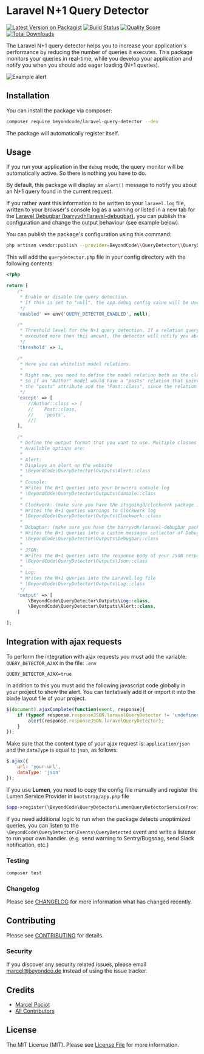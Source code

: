 # Laravel N+1 Query Detector

[![Latest Version on Packagist](https://img.shields.io/packagist/v/beyondcode/laravel-query-detector.svg?style=flat-square)](https://packagist.org/packages/beyondcode/laravel-query-detector)
[![Build Status](https://img.shields.io/travis/beyondcode/laravel-query-detector/master.svg?style=flat-square)](https://travis-ci.org/beyondcode/laravel-query-detector)
[![Quality Score](https://img.shields.io/scrutinizer/g/beyondcode/laravel-query-detector.svg?style=flat-square)](https://scrutinizer-ci.com/g/beyondcode/laravel-query-detector)
[![Total Downloads](https://img.shields.io/packagist/dt/beyondcode/laravel-query-detector.svg?style=flat-square)](https://packagist.org/packages/beyondcode/laravel-query-detector)

The Laravel N+1 query detector helps you to increase your application's performance by reducing the number of queries it executes. This package monitors your queries in real-time, while you develop your application and notify you when you should add eager loading (N+1 queries).

![Example alert](https://beyondco.de/github/n+1/alert.png)

## Installation

You can install the package via composer:

```bash
composer require beyondcode/laravel-query-detector --dev
```

The package will automatically register itself.

## Usage

If you run your application in the `debug` mode, the query monitor will be automatically active. So there is nothing you have to do.

By default, this package will display an `alert()` message to notify you about an N+1 query found in the current request. 

If you rather want this information to be written to your `laravel.log` file, written to your browser's console log as a warning or listed in a new tab for the [Laravel Debugbar (barryvdh/laravel-debugbar)](https://github.com/barryvdh/laravel-debugbar), you can publish the configuration and change the output behaviour (see example below).

You can publish the package's configuration using this command:

```bash
php artisan vendor:publish --provider=BeyondCode\\QueryDetector\\QueryDetectorServiceProvider
```

This will add the `querydetector.php` file in your config directory with the following contents:

```php
<?php

return [
    /*
     * Enable or disable the query detection.
     * If this is set to "null", the app.debug config value will be used.
     */
    'enabled' => env('QUERY_DETECTOR_ENABLED', null),

    /*
     * Threshold level for the N+1 query detection. If a relation query will be
     * executed more then this amount, the detector will notify you about it.
     */
    'threshold' => 1,

    /*
     * Here you can whitelist model relations.
     *
     * Right now, you need to define the model relation both as the class name and the attribute name on the model.
     * So if an "Author" model would have a "posts" relation that points to a "Post" class, you need to add both
     * the "posts" attribute and the "Post::class", since the relation can get resolved in multiple ways.
     */
    'except' => [
        //Author::class => [
        //    Post::class,
        //    'posts',
        //]
    ],

    /*
     * Define the output format that you want to use. Multiple classes are supported.
     * Available options are:
     *
     * Alert:
     * Displays an alert on the website
     * \BeyondCode\QueryDetector\Outputs\Alert::class
     *
     * Console:
     * Writes the N+1 queries into your browsers console log
     * \BeyondCode\QueryDetector\Outputs\Console::class
     *
     * Clockwork: (make sure you have the itsgoingd/clockwork package installed)
     * Writes the N+1 queries warnings to Clockwork log
     * \BeyondCode\QueryDetector\Outputs\Clockwork::class
     *
     * Debugbar: (make sure you have the barryvdh/laravel-debugbar package installed)
     * Writes the N+1 queries into a custom messages collector of Debugbar
     * \BeyondCode\QueryDetector\Outputs\Debugbar::class
     *
     * JSON:
     * Writes the N+1 queries into the response body of your JSON responses
     * \BeyondCode\QueryDetector\Outputs\Json::class
     *
     * Log:
     * Writes the N+1 queries into the Laravel.log file
     * \BeyondCode\QueryDetector\Outputs\Log::class
     */
    'output' => [
        \BeyondCode\QueryDetector\Outputs\Log::class,
        \BeyondCode\QueryDetector\Outputs\Alert::class,
    ]

];
```
## Integration with ajax requests

To perform the integration with ajax requests you must add the variable: `QUERY_DETECTOR_AJAX` in the file: `.env`

```
QUERY_DETECTOR_AJAX=true
```
In addition to this you must add the following javascript code globally in your project to show the alert. You can tentatively add it or import it into the blade layout file of your project.

``` javascript
$(document).ajaxComplete(function(event, response){
    if (typeof response.responseJSON.laravelQueryDetector != 'undefined') {
        alert(response.responseJSON.laravelQueryDetector);
    }
});
```

Make sure that the content type of your ajax request is: `application/json` and the `dataType` is equal to `json`, as follows:

``` javascript
$.ajax({
    url: 'your-url',
    dataType: 'json'
});
```

If you use **Lumen**, you need to copy the config file manually and register the Lumen Service Provider in `bootstrap/app.php` file

```php
$app->register(\BeyondCode\QueryDetector\LumenQueryDetectorServiceProvider::class);
```

If you need additional logic to run when the package detects unoptimized queries, you can listen to the `\BeyondCode\QueryDetector\Events\QueryDetected` event and write a listener to run your own handler. (e.g. send warning to Sentry/Bugsnag, send Slack notification, etc.)

### Testing

``` bash
composer test
```

### Changelog

Please see [CHANGELOG](CHANGELOG.md) for more information what has changed recently.

## Contributing

Please see [CONTRIBUTING](CONTRIBUTING.md) for details.

### Security

If you discover any security related issues, please email marcel@beyondco.de instead of using the issue tracker.

## Credits

- [Marcel Pociot](https://github.com/mpociot)
- [All Contributors](../../contributors)

## License

The MIT License (MIT). Please see [License File](LICENSE.md) for more information.
